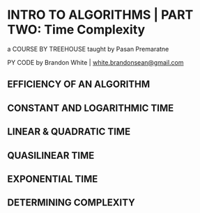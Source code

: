 # INTRO TO ALGORITHMS | PART TWO: Time Complexity

a COURSE BY TREEHOUSE
taught by Pasan Premaratne

PY CODE by Brandon White | white.brandonsean@gmail.com

## EFFICIENCY OF AN ALGORITHM

## CONSTANT AND LOGARITHMIC TIME

## LINEAR & QUADRATIC TIME

## QUASILINEAR TIME

## EXPONENTIAL TIME

## DETERMINING COMPLEXITY